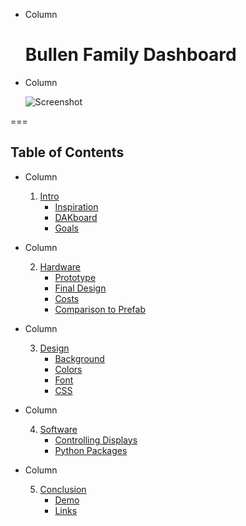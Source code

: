 <!-- .slide: class="columns layout" id="start-title" -->

<style>
    #start-title h1 {
        margin-top: 25%;
    }

    #start-title img {
        border: solid rgba(255, 255, 255, 0.05) 20px;
        max-height: 1040px;
        width: auto;
    }
</style>

<!-- markdownlint-disable first-line-heading heading-start-left -->

- Column

    # Bullen Family Dashboard

- Column

    ![Screenshot](slides/start/screenshot.jpg)

<!-- markdownlint-enable first-line-heading heading-start-left -->

===
<!-- .slide: class="auto-width columns layout" id="toc" -->
## Table of Contents

<!-- Prevent the lists within each column from centering themselves. -->
<style>
    #toc > ul > li > ul {
        display: block;
    }
</style>

<!-- markdownlint-disable ol-prefix -->

- Column

    1. [Intro](#/introduction-introduction)
        - [Inspiration](#/introduction-inspiration)
        - [DAKboard](#/introduction-dakboard)
        - [Goals](#/introduction-goals)

- Column

    2. [Hardware](#/hardware-hardware)
        - [Prototype](#/hardware-prototype)
        - [Final Design](#/hardware-final-design)
        - [Costs](#/hardware-costs)
        - [Comparison to Prefab](#/hardware-comparison)

- Column

    3. [Design](#/design-design)
        - [Background](#/design-background)
        - [Colors](#/design-colors)
        - [Font](#/design-font)
        - [CSS](#/design-css)

- Column
  
    4. [Software](#/software-software)
        - [Controlling Displays](#/software-controlling-displays)
        - [Python Packages](#/software-python-packages)

- Column

    5. [Conclusion](#/conclusion-conclusion)
        - [Demo](#/conclusion-demo)
        - [Links](#/conclusion-links)

<!-- markdownlint-enable ol-prefix -->
